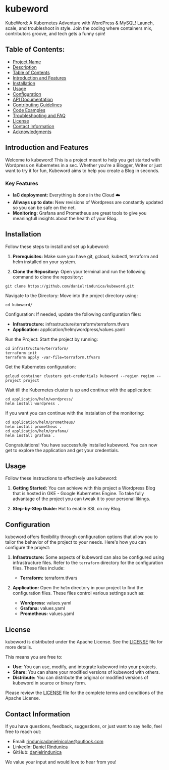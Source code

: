 # kubeword
KubeWord: A Kubernetes Adventure with WordPress &amp; MySQL! Launch, scale, and troubleshoot in style. Join the coding where containers mix, contributors groove, and tech gets a funny spin!

## Table of Contents:
- [Project Name](#kubeword)
- [Description](#kubeword)
- [Table of Contents](#table-of-contents)
- [Introduction and Features](#introduction-and-features)
- [Installation](#installation)
- [Usage](#usage)
- [Configuration](#configuration)
- [API Documentation](#api-documentation)
- [Contributing Guidelines](#contributing-guidelines)
- [Code Examples](#code-examples)
- [Troubleshooting and FAQ](#troubleshooting-and-faq)
- [License](#license)
- [Contact Information](#contact-information)
- [Acknowledgments](#acknowledgments)

## Introduction and Features

Welcome to kubeword! This is a project meant to help you get started with Wordpress on Kubernetes in a sec. Whether you're a Blogger, Writer or just want to try it for fun, Kubeword aims to help you create a Blog in seconds.

### Key Features

- **IaC deployment:** Everything is done in the Cloud :cloud:
- **Allways up to date:** New revisions of Wordpress are constantly updated so you can be safe on the net.
- **Monitoring:** Grafana and Prometheus are great tools to give you meaningfull insights about the health of your Blog.

## Installation

Follow these steps to install and set up kubeword:

1. **Prerequisites:** Make sure you have git, gcloud, kubectl, terraform and helm installed on your system.

2. **Clone the Repository:** Open your terminal and run the following command to clone the repository:
```
git clone https://github.com/danielrindunica/kubeword.git
```   

Navigate to the Directory: Move into the project directory using:

```
cd kubeword/
```

Configuration: If needed, update the following configuration files:
- **Infrastructure:** infrastructure/terraform/terraform.tfvars
- **Application:** application/helm/wordpress/values.yaml

Run the Project: Start the project by running:

```
cd infrastructure/terraform/
terraform init
terraform apply -var-file=terraform.tfvars
```

Get the Kubernetes configuration:
```
gcloud container clusters get-credentials kubeword --region region --project project
```


Wait till the Kubernetes cluster is up and continue with the application:
```
cd application/helm/wordpress/
helm install wordpress .
```

If you want you can continue with the instalation of the monitoring:
```
cd application/helm/prometheus/
helm install prometheus .
cd application/helm/grafana/
helm install grafana .
```

Congratulations! You have successfully installed kubeword. You can now get to explore the application and get your credentials.

## Usage

Follow these instructions to effectively use kubeword:

1. **Getting Started:** You can achieve with this project a Wordpress Blog that is hosted in GKE - Google Kubernetes Engine. To take fully advantage of the project you can tweak it to your personal likings.

2. **Step-by-Step Guide:** Hot to enable SSL on my Blog.


## Configuration

kubeword offers flexibility through configuration options that allow you to tailor the behavior of the project to your needs. Here's how you can configure the project:

1. **Infrastructure:** Some aspects of kubeword can also be configured using infrastructure files. Refer to the `terraform` directory for the configuration files. These files include:

   - **Terraform:** terraform.tfvars

1. **Application:** Open the `helm` directory in your project to find the configuration files. These files control various settings such as:

   - **Wordpress:** values.yaml
   - **Grafana:** values.yaml
   - **Prometheus:** values.yaml

## License

kubeword is distributed under the Apache License. See the [LICENSE](LICENSE) file for more details.

This means you are free to:

- **Use:** You can use, modify, and integrate kubeword into your projects.
- **Share:** You can share your modified versions of kubeword with others.
- **Distribute:** You can distribute the original or modified versions of kubeword in source or binary form.


Please review the [LICENSE](LICENSE) file for the complete terms and conditions of the Apache License.

## Contact Information

If you have questions, feedback, suggestions, or just want to say hello, feel free to reach out:

- Email: [rindunicadanielnicolae@outlook.com](mailto:rindunicadanielnicolae@outlook.com)
- LinkedIn: [Daniel Rindunica](https://www.linkedin.com/in/rindunicadaniel)
- GitHub: [danielrindunica](https://github.com/danielrindunica)

We value your input and would love to hear from you!


